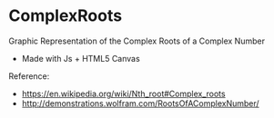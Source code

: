 # ComplexRoots

Graphic Representation of the Complex Roots of a Complex Number
  - Made with Js + HTML5 Canvas

Reference: 
 + https://en.wikipedia.org/wiki/Nth_root#Complex_roots
 + http://demonstrations.wolfram.com/RootsOfAComplexNumber/
